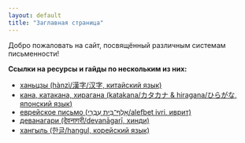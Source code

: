 ```yaml
---
layout: default
title: "Заглавная страница"
---
```


Добро пожаловать на сайт, посвящённый различным системам письменности!

<b>Ссылки на ресурсы и гайды по нескольким из них:</b>
- [ханьцзы (hànzì/漢字/汉字, китайский язык)](./hanzi)
- [кана, катакана, хирагана (katakana/カタカナ & hiragana/ひらがな, японский язык)](./kana)
- [еврейское письмо (אָלֶף־בֵּית עִבְרִי/alefbet ivri, иврит)](./alefbet)
- [деванагари (देवनागरी/devanāgarī, хинди)](./devanagari)
- [хангыль (한글/hangul, корейский язык)](./hangul)
